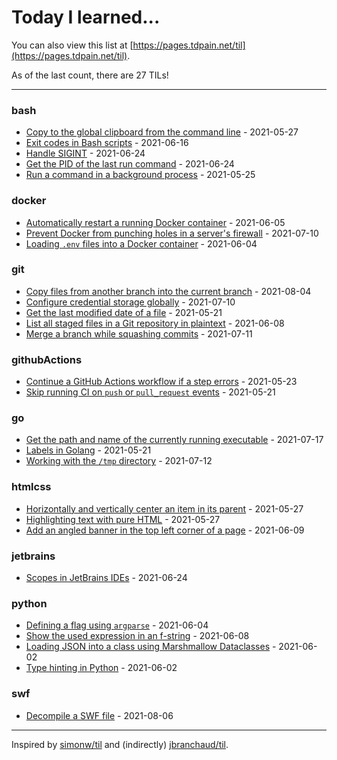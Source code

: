 # Today I learned...

You can also view this list at [https://pages.tdpain.net/til](https://pages.tdpain.net/til).

As of the last count, there are 27 TILs!

---

### bash

* [Copy to the global clipboard from the command line](bash/bash-clipboard.md) - 2021-05-27
* [Exit codes in Bash scripts](bash/bash-commandExitCode.md) - 2021-06-16
* [Handle SIGINT](bash/bash-handleSignal.md) - 2021-06-24
* [Get the PID of the last run command](bash/bash-lastCommandPID.md) - 2021-06-24
* [Run a command in a background process](bash/bash-launchInBackground.md) - 2021-05-25

### docker

* [Automatically restart a running Docker container](docker/docker-autoUpdateRunningContainer.md) - 2021-06-05
* [Prevent Docker from punching holes in a server's firewall](docker/docker-internalPortMappingOnly.md) - 2021-07-10
* [Loading `.env` files into a Docker container](docker/docker-loadEnvFiles.md) - 2021-06-04

### git

* [Copy files from another branch into the current branch](git/git-copyFromAnotherBranch.md) - 2021-08-04
* [Configure credential storage globally](git/git-credentials.md) - 2021-07-10
* [Get the last modified date of a file](git/git-lastModDate.md) - 2021-05-21
* [List all staged files in a Git repository in plaintext](git/git-plaintextListStagedFiles.md) - 2021-06-08
* [Merge a branch while squashing commits](git/git-squashMerge.md) - 2021-07-11

### githubActions

* [Continue a GitHub Actions workflow if a step errors](githubActions/actions-continueOnError.md) - 2021-05-23
* [Skip running CI on `push` or `pull_request` events](githubActions/actions-skipCI.md) - 2021-05-21

### go

* [Get the path and name of the currently running executable](go/go-currentExecutable.md) - 2021-07-17
* [Labels in Golang](go/go-labels.md) - 2021-05-21
* [Working with the `/tmp` directory](go/go-tempDir.md) - 2021-07-12

### htmlcss

* [Horizontally and vertically center an item in its parent](htmlcss/css-centerItem.md) - 2021-05-27
* [Highlighting text with pure HTML](htmlcss/html-highlightText.md) - 2021-05-27
* [Add an angled banner in the top left corner of a page](htmlcss/htmlcss-topCornerBanner.md) - 2021-06-09

### jetbrains

* [Scopes in JetBrains IDEs](jetbrains/jetbrains-scopes.md) - 2021-06-24

### python

* [Defining a flag using `argparse`](python/python-flagsInArgparse.md) - 2021-06-04
* [Show the used expression in an f-string](python/python-fstringShowExpression.md) - 2021-06-08
* [Loading JSON into a class using Marshmallow Dataclasses](python/python-loadingJSONIntoClasses.md) - 2021-06-02
* [Type hinting in Python](python/python-typeHinting.md) - 2021-06-02

### swf

* [Decompile a SWF file](swf/swf-decompileSwfFile.md) - 2021-08-06

---

Inspired by [simonw/til](https://github.com/simonw/til) and (indirectly) [jbranchaud/til](https://github.com/jbranchaud/til).

